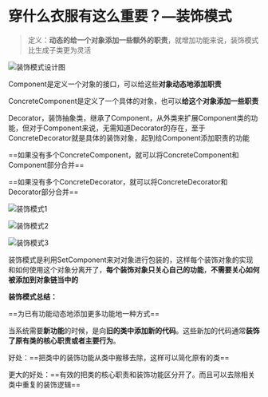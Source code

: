 # 穿什么衣服有这么重要？—装饰模式

> 定义：**动态的给一个对象添加一些额外的职责**，就增加功能来说，装饰模式比生成子类更为灵活

![装饰模式设计图](C:\Typora\设计模式picture\第六章\装饰模式设计图.png)

Component是定义一个对象的接口，可以给这些**对象动态地添加职责**

ConcreteComponent是定义了一个具体的对象，也可以**给这个对象添加一些职责**

Decorator，装饰抽象类，继承了Component，从外类来扩展Component类的功能，但对于Component来说，无需知道Decorator的存在，至于ConcreteDecorator就是具体的装饰对象，起到给Component添加职责的功能

==如果没有多个ConcreteComponent，就可以将ConcreteComponent和Component部分合并==

==如果没有多个ConcreteDecorator，就可以将ConcreteDecorator和Decorator部分合并==

![装饰模式1](C:\Typora\设计模式picture\第六章\装饰模式1.png)

![装饰模式2](C:\Typora\设计模式picture\第六章\装饰模式2.png)

![装饰模式3](C:\Typora\设计模式picture\第六章\装饰模式3.png)

装饰模式是利用SetComponent来对对象进行包装的，这样每个装饰对象的实现和如何使用这个对象分离开了，**每个装饰对象只关心自己的功能**，**不需要关心如何被添加到对象链当中的**

**装饰模式总结：**

==为已有功能动态地添加更多功能地一种方式==

当系统需要**新功能**的时候，是向**旧的类中添加新的代码**。这些新加的代码通常**装饰了原有类的核心职责或者主要行为**。

好处：==把类中的装饰功能从类中搬移去除，这样可以简化原有的类==

更大的好处：==有效的把类的核心职责和装饰功能区分开了。而且可以去除相关类中重复的装饰逻辑==

